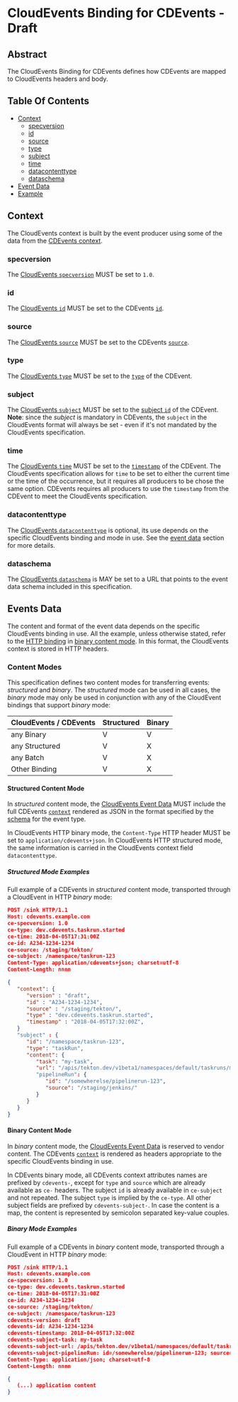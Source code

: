 <!--
---
linkTitle: "CloudEvents Binding"
weight: 100
description: >
   CloudEvents Binding for CDEvents
---
-->
# CloudEvents Binding for CDEvents - Draft

## Abstract

The CloudEvents Binding for CDEvents defines how CDEvents are mapped to CloudEvents headers and body.

## Table Of Contents

<!-- toc -->
- [Context](#context)
  - [specversion](#specversion)
  - [id](#id)
  - [source](#source)
  - [type](#type)
  - [subject](#subject)
  - [time](#time)
  - [datacontenttype](#datacontenttype)
  - [dataschema](#dataschema)
- [Event Data](#event-data)
- [Example](#example)
<!-- /toc -->

## Context

The CloudEvents context is built by the event producer using some of the data
from the [CDEvents context](spec.md#context).

### specversion

The [CloudEvents `specversion`](https://github.com/cloudevents/spec/blob/v1.0.2/cloudevents/spec.md#specversion)
MUST be set to `1.0`.

### id

The [CloudEvents `id`](https://github.com/cloudevents/spec/blob/v1.0.2/cloudevents/spec.md#id)
MUST be set to the CDEvents [`id`](spec.md#id).

### source

The [CloudEvents `source`](https://github.com/cloudevents/spec/blob/v1.0.2/cloudevents/spec.md#source-1)
MUST be set to the CDEvents [`source`](spec.md#source).

### type

The [CloudEvents `type`](https://github.com/cloudevents/spec/blob/v1.0.2/cloudevents/spec.md#type)
MUST be set to the [`type`](spec.md#type) of the CDEvent.

### subject

The [CloudEvents `subject`](https://github.com/cloudevents/spec/blob/v1.0.2/cloudevents/spec.md#subject)
MUST be set to the [subject `id`](spec.md#subjectid) of the CDEvent.
__Note__: since the *subject* is mandatory in CDEvents, the `subject` in the
CloudEvents format will always be set - even if it's not mandated by the
CloudEvents specification.

### time

The [CloudEvents `time`](https://github.com/cloudevents/spec/blob/v1.0.2/cloudevents/spec.md#subject)
MUST be set to the [`timestamp`](spec.md#timestamp) of the CDEvent. The
CloudEvents specification allows for `time` to be set to either the current time
or the time of the occurrence, but it requires all producers to be chose the
same option. CDEvents requires all producers to use the `timestamp` from the
CDEvent to meet the CloudEvents specification.

### datacontenttype

The [CloudEvents `datacontenttype`](https://github.com/cloudevents/spec/blob/v1.0.2/cloudevents/spec.md#datacontenttype)
is optional, its use depends on the specific CloudEvents binding and mode in
use. See the [event data](#event-data) section for more details.

### dataschema

The [CloudEvents `dataschema`](https://github.com/cloudevents/spec/blob/v1.0.2/cloudevents/spec.md#dataschema)
is MAY be set to a URL that points to the event data schema included in this
specification.

## Events Data

The content and format of the event data depends on the specific CloudEvents
binding in use. All the example, unless otherwise stated, refer to the
[HTTP binding](https://github.com/cloudevents/spec/blob/v1.0.2/cloudevents/bindings/http-protocol-binding.md)
in [binary content mode](https://github.com/cloudevents/spec/blob/v1.0.2/cloudevents/bindings/http-protocol-binding.md#31-binary-content-mode). In this format, the
CloudEvents context is stored in HTTP headers.

### Content Modes

This specification defines two content modes for transferring events:
*structured* and *binary*. The *structured* mode can be used in all cases, the
*binary* mode may only be used in conjunction with any of the CloudEvent
bindings that support *binary* mode:

| CloudEvents / CDEvents | Structured | Binary |
|------------------------|------------|--------|
| any Binary             | V          | V      |
| any Structured         | V          | X      |
| any Batch              | V          | X      |
| Other Binding          | V          | X      |

#### Structured Content Mode

In *structured* content mode, the [CloudEvents Event Data](https://github.com/cloudevents/spec/blob/v1.0.2/cloudevents/spec.md#event-data)
MUST include the full CDEvents [`context`](spec.md#context) rendered as JSON
in the format specified by the [schema](./schemas/) for the event type.

In CloudEvents HTTP binary mode, the `Content-Type` HTTP header MUST be set to
`application/cdevents+json`. In CloudEvents HTTP structured mode, the same
information is carried in the CloudEvents context field `datacontenttype`.

##### Structured Mode Examples

Full example of a CDEvents in *structured* content mode, transported through a
CloudEvent in HTTP *binary* mode:

```json
POST /sink HTTP/1.1
Host: cdevents.example.com
ce-specversion: 1.0
ce-type: dev.cdevents.taskrun.started
ce-time: 2018-04-05T17:31:00Z
ce-id: A234-1234-1234
ce-source: /staging/tekton/
ce-subject: /namespace/taskrun-123
Content-Type: application/cdevents+json; charset=utf-8
Content-Length: nnnn

{
   "context": {
      "version" : "draft",
      "id" : "A234-1234-1234",
      "source" : "/staging/tekton/",
      "type" : "dev.cdevents.taskrun.started",
      "timestamp" : "2018-04-05T17:32:00Z",
   }
   "subject" : {
      "id": "/namespace/taskrun-123",
      "type": "taskRun",
      "content": {
         "task": "my-task",
         "url": "/apis/tekton.dev/v1beta1/namespaces/default/taskruns/my-taskrun-123"
         "pipelineRun": {
            "id": "/somewherelse/pipelinerun-123",
            "source": "/staging/jenkins/"
         }
      }
   }
}
```

#### Binary Content Mode

In *binary* content mode, the [CloudEvents Event Data](https://github.com/cloudevents/spec/blob/v1.0.2/cloudevents/spec.md#event-data)
is reserved to vendor content. The CDEvents [`context`](spec.md#context) is
rendered as headers appropriate to the specific CloudEvents binding in use.

In CDEvents binary mode, all CDEvents context attributes names are prefixed
by `cdevents-`, except for `type` and `source` which are already available as
`ce-` headers. The subject `id` is already available in `ce-subject` and not
repeated. The subject `type` is implied by the `ce-type`. All other subject
fields are prefixed by `cdevents-subject-`. In case the content is a map, the
content is represented by semicolon separated key-value couples.

##### Binary Mode Examples

Full example of a CDEvents in *binary* content mode, transported through a
CloudEvent in HTTP *binary* mode:

```json
POST /sink HTTP/1.1
Host: cdevents.example.com
ce-specversion: 1.0
ce-type: dev.cdevents.taskrun.started
ce-time: 2018-04-05T17:31:00Z
ce-id: A234-1234-1234
ce-source: /staging/tekton/
ce-subject: /namespace/taskrun-123
cdevents-version: draft
cdevents-id: A234-1234-1234
cdevents-timestamp: 2018-04-05T17:32:00Z
cdevents-subject-task: my-task
cdevents-subject-url: /apis/tekton.dev/v1beta1/namespaces/default/taskruns/my-taskrun-123
cdevents-subject-pipelineRun: id=/somewherelse/pipelinerun-123; source=/staging/jenkins/
Content-Type: application/json; charset=utf-8
Content-Length: nnnn

{
   (...) application content
}
```

